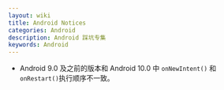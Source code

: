 ```yaml
---
layout: wiki
title: Android Notices
categories: Android
description: Android 踩坑专集
keywords: Android
---
```


* Android 9.0 及之前的版本和 Android 10.0 中 `onNewIntent()` 和 `onRestart()`执行顺序不一致。